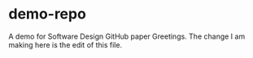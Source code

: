 # demo-repo
A demo for Software Design GitHub paper
Greetings. The change I am making here is the edit of this file. 
